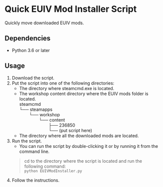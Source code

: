 # Quick EUIV Mod Installer Script
 Quickly move downloaded EUIV mods.

## Dependencies
- Python 3.6 or later

## Usage
1. Download the script.
2. Put the script into one of the following directories:
    - The directory where steamcmd.exe is located.
    - The workshop content directory where the EUIV mods folder is located.<br>
    steamcmd <br>
    └── steamapps <br>
    &nbsp;&nbsp;&nbsp;&nbsp;&nbsp;&nbsp;&nbsp;&nbsp;└── workshop <br>
    &nbsp;&nbsp;&nbsp;&nbsp;&nbsp;&nbsp;&nbsp;&nbsp;&nbsp;&nbsp;&nbsp;&nbsp;&nbsp;&nbsp;&nbsp;&nbsp;└── content<br>
    &nbsp;&nbsp;&nbsp;&nbsp;&nbsp;&nbsp;&nbsp;&nbsp;&nbsp;&nbsp;&nbsp;&nbsp;&nbsp;&nbsp;&nbsp;&nbsp;&nbsp;&nbsp;&nbsp;&nbsp;&nbsp;&nbsp;&nbsp;&nbsp;├── 236850<br>
    &nbsp;&nbsp;&nbsp;&nbsp;&nbsp;&nbsp;&nbsp;&nbsp;&nbsp;&nbsp;&nbsp;&nbsp;&nbsp;&nbsp;&nbsp;&nbsp;&nbsp;&nbsp;&nbsp;&nbsp;&nbsp;&nbsp;&nbsp;&nbsp;└── (put script here)
    -  The directory where all the downloaded mods are located.
3. Run the script.
   - You can run the script by double-clicking it or by running it from the command line.
    > cd to the directory where the script is located and run the following command:<br>
    > `python EUIVModInstaller.py`
4. Follow the instructions.